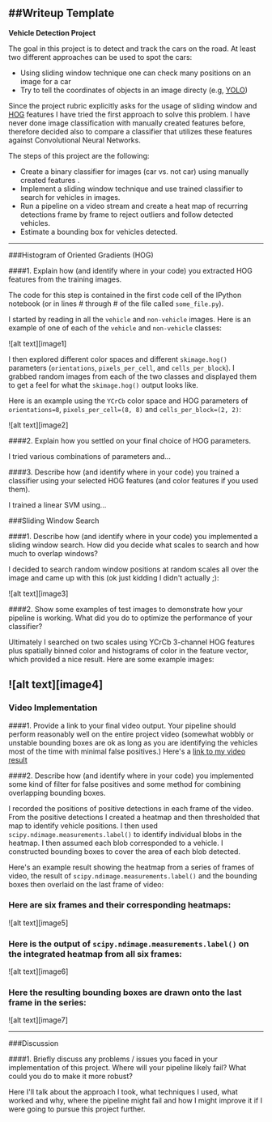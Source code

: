 ##Writeup Template
---

**Vehicle Detection Project**

The goal in this project is to detect and track the cars on the road. At least two different approaches can be used 
to spot the cars:
 * Using sliding window technique one can check many positions on an image for a car
 * Try to tell the coordinates of objects in an image directy (e.g, [YOLO](https://arxiv.org/abs/1506.02640))

Since the project rubric explicitly asks for the usage of sliding window and [HOG](https://en.wikipedia.org/wiki/Histogram_of_oriented_gradients) features 
I have tried the first approach to solve this problem. I have never done image classification with manually created features before, therefore decided also to compare a classifier that utilizes
these features against Convolutional Neural Networks.

The steps of this project are the following:

* Create a binary classifier for images (car vs. not car) using manually created features .
* Implement a sliding window technique and use trained classifier to search for vehicles in images.
* Run a pipeline on a video stream and create a heat map of recurring detections frame by frame to reject outliers and follow detected vehicles.
* Estimate a bounding box for vehicles detected.

[//]: # (Image References)
[cars]: ./output_images/car.png
[not_cars]: ./output_images/not_car.png
[cars_hog_channel0]: ./output_images/car:channel0.png
[cars_hog_channel1]: ./output_images/car:channel1.png
[not_cars_hog0]: ./output_images/not_car_hog:channel0.png
[not_cars_hog1]: ./output_images/not_car_hog:channel1.png
[test_images]: ./output_images/test_images.png
[test_images_hog0]: ./output_images/test_images:channel0.png
[test_images_hog1]: ./output_images/test_images:channel1.png
[sliding_windows]: /output_images/sliding_windows.png
[found_boxes]: /output_images/found_boxes.png
[heatmaps]: /output_images/heatmaps.png

[video1]: ./project_video.mp4

---

###Histogram of Oriented Gradients (HOG)

####1. Explain how (and identify where in your code) you extracted HOG features from the training images.

The code for this step is contained in the first code cell of the IPython notebook (or in lines # through # of the file called `some_file.py`).  

I started by reading in all the `vehicle` and `non-vehicle` images.  Here is an example of one of each of the `vehicle` and `non-vehicle` classes:

![alt text][image1]

I then explored different color spaces and different `skimage.hog()` parameters (`orientations`, `pixels_per_cell`, and `cells_per_block`).  I grabbed random images from each of the two classes and displayed them to get a feel for what the `skimage.hog()` output looks like.

Here is an example using the `YCrCb` color space and HOG parameters of `orientations=8`, `pixels_per_cell=(8, 8)` and `cells_per_block=(2, 2)`:


![alt text][image2]

####2. Explain how you settled on your final choice of HOG parameters.

I tried various combinations of parameters and...

####3. Describe how (and identify where in your code) you trained a classifier using your selected HOG features (and color features if you used them).

I trained a linear SVM using...

###Sliding Window Search

####1. Describe how (and identify where in your code) you implemented a sliding window search.  How did you decide what scales to search and how much to overlap windows?

I decided to search random window positions at random scales all over the image and came up with this (ok just kidding I didn't actually ;):

![alt text][image3]

####2. Show some examples of test images to demonstrate how your pipeline is working.  What did you do to optimize the performance of your classifier?

Ultimately I searched on two scales using YCrCb 3-channel HOG features plus spatially binned color and histograms of color in the feature vector, which provided a nice result.  Here are some example images:

![alt text][image4]
---

### Video Implementation

####1. Provide a link to your final video output.  Your pipeline should perform reasonably well on the entire project video (somewhat wobbly or unstable bounding boxes are ok as long as you are identifying the vehicles most of the time with minimal false positives.)
Here's a [link to my video result](./project_video.mp4)


####2. Describe how (and identify where in your code) you implemented some kind of filter for false positives and some method for combining overlapping bounding boxes.

I recorded the positions of positive detections in each frame of the video.  From the positive detections I created a heatmap and then thresholded that map to identify vehicle positions.  I then used `scipy.ndimage.measurements.label()` to identify individual blobs in the heatmap.  I then assumed each blob corresponded to a vehicle.  I constructed bounding boxes to cover the area of each blob detected.  

Here's an example result showing the heatmap from a series of frames of video, the result of `scipy.ndimage.measurements.label()` and the bounding boxes then overlaid on the last frame of video:

### Here are six frames and their corresponding heatmaps:

![alt text][image5]

### Here is the output of `scipy.ndimage.measurements.label()` on the integrated heatmap from all six frames:
![alt text][image6]

### Here the resulting bounding boxes are drawn onto the last frame in the series:
![alt text][image7]



---

###Discussion

####1. Briefly discuss any problems / issues you faced in your implementation of this project.  Where will your pipeline likely fail?  What could you do to make it more robust?

Here I'll talk about the approach I took, what techniques I used, what worked and why, where the pipeline might fail and how I might improve it if I were going to pursue this project further.  

